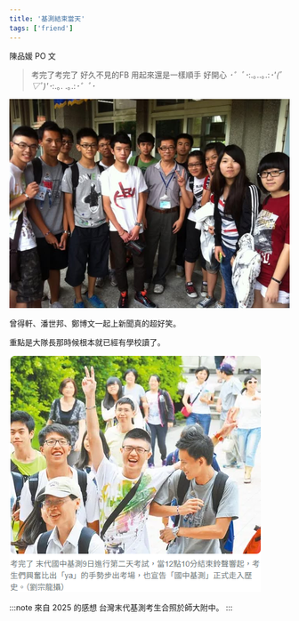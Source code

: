 ```yaml
---
title: '基測結束當天'
tags: ['friend']
---
```

陳品媛 PO 文
>考完了考完了
好久不見的FB 用起來還是一樣順手 好開心 *･゜ﾟ･*:.｡..｡.:*･'(*ﾟ▽ﾟ*)'･*:.｡. .｡.:*･゜ﾟ･*

![img](./img_ig/201306/006.jpg)

曾得軒、潘世邦、鄭博文一起上新聞真的超好笑。

重點是大隊長那時候根本就已經有學校讀了。

![img](./img_ig/201306/007.png)

:::note 來自 2025 的感想
台灣末代基測考生合照於師大附中。
:::